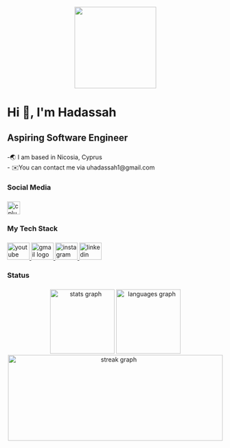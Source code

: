 <br clear="both">

<div align="center">
  <img height="190" src="https://camo.githubusercontent.com/691cdc5f9c4dc0e88650b97d480af9237d9422963bd1184f95e00087d3aa8bbd/68747470733a2f2f692e696d6775722e636f6d2f72486c456444712e676966"  />
</div>

###

<h1 align="left">Hi 👋, I'm Hadassah</h1>

###

<h2 align="left">Aspiring Software Engineer</h2>

###

<p align="left">-🌏 I am based in Nicosia, Cyprus<br>- ✉️You can contact me via uhadassah1@gmail.com</p>

###

<h3 align="left">Social Media</h3>

###

<div align="left">
  <img src="https://cdn.jsdelivr.net/gh/devicons/devicon/icons/cplusplus/cplusplus-original.svg" height="30" alt="cplusplus logo"  />
</div>

###

<h3 align="left">My Tech Stack</h3>

###

<div align="left">
  <a href="https://www.youtube.com/channel/UCi7_j71Qwh9MEf-UZzpZe1A" target="_blank">
  <img src="https://raw.githubusercontent.com/maurodesouza/profile-readme-generator/master/src/assets/icons/social/youtube/default.svg" width="52" height="40" alt="youtube logo"  />
  <a href="mailto:uhadassah1@gmail.com " target="_blank">
    <img src="https://raw.githubusercontent.com/maurodesouza/profile-readme-generator/master/src/assets/icons/social/gmail/default.svg" width="52" height="40" alt="gmail logo"  />
  </a>
   <a href="https://www.instagram.com/dassie_vlogs/" target="_blank">
  <img src="https://raw.githubusercontent.com/maurodesouza/profile-readme-generator/master/src/assets/icons/social/instagram/default.svg" width="52" height="40" alt="instagram logo"  />
  <a href="https://www.linkedin.com/in/uche-hadassah/" target="_blank">
    <img src="https://raw.githubusercontent.com/maurodesouza/profile-readme-generator/master/src/assets/icons/social/linkedin/default.svg" width="52" height="40" alt="linkedin logo"  />
  </a>
</div>

###

<h3 align="left">Status</h3>

###

<div align="center">
  <img src="https://github-readme-stats.vercel.app/api?username=uche-hadassah&hide_title=false&hide_rank=false&show_icons=true&include_all_commits=true&count_private=true&disable_animations=false&theme=radical&locale=en&hide_border=false&order=1&custom_title=Stats🔥" height="150" alt="stats graph"  />
  <img src="https://github-readme-stats.vercel.app/api/top-langs?username=uche-hadassah&locale=en&hide_title=false&layout=compact&card_width=320&langs_count=20&theme=radical&hide_border=false&order=2&custom_title=Languages" height="150" alt="languages graph"  />
  <img src="https://streak-stats.demolab.com?user=uche-hadassah&locale=en&mode=daily&theme=radical&hide_border=false&border_radius=100&date_format=j M[ Y]&order=3" height="200" width="500" alt="streak graph"  />
</div>

###
